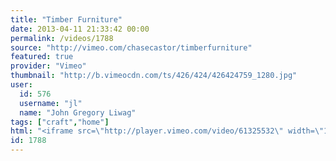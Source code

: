 ```yaml
---
title: "Timber Furniture"
date: 2013-04-11 21:33:42 00:00
permalink: /videos/1788
source: "http://vimeo.com/chasecastor/timberfurniture"
featured: true
provider: "Vimeo"
thumbnail: "http://b.vimeocdn.com/ts/426/424/426424759_1280.jpg"
user:
  id: 576
  username: "jl"
  name: "John Gregory Liwag"
tags: ["craft","home"]
html: "<iframe src=\"http://player.vimeo.com/video/61325532\" width=\"1280\" height=\"720\" frameborder=\"0\" webkitAllowFullScreen mozallowfullscreen allowFullScreen></iframe>"
id: 1788
---
```


